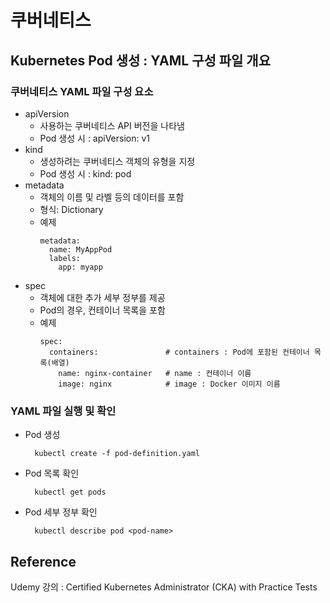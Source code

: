 # 쿠버네티스
## Kubernetes Pod 생성 : YAML 구성 파일 개요

### 쿠버네티스 YAML 파일 구성 요소
- apiVersion
  - 사용하는 쿠버네티스 API 버전을 나타냄
  - Pod 생성 시 : apiVersion: v1
- kind
  - 생성하려는 쿠버네티스 객체의 유형을 지정
  - Pod 생성 시 : kind: pod
- metadata
  - 객체의 이름 및 라벨 등의 데이터를 포함
  - 형식: Dictionary
  - 예제
    ```
    metadata:
      name: MyAppPod
      labels:
        app: myapp
    ```
- spec
  - 객체에 대한 추가 세부 정부를 제공
  - Pod의 경우, 컨테이너 목록을 포함
  - 예제
    ```
    spec:
      containers:               # containers : Pod에 포함된 컨테이너 목록(배열)
        name: nginx-container   # name : 컨테이너 이름
        image: nginx            # image : Docker 이미지 이름
    ```

### YAML 파일 실행 및 확인
- Pod 생성
  ```
    kubectl create -f pod-definition.yaml
  ```
- Pod 목록 확인
  ```
    kubectl get pods
  ```
- Pod 세부 정부 확인
  ```
    kubectl describe pod <pod-name>
  ```

## Reference
Udemy 강의 : Certified Kubernetes Administrator (CKA) with Practice Tests
